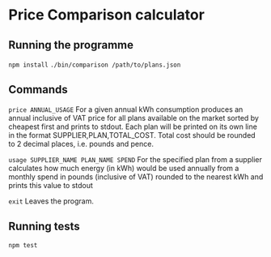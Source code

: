 # Price Comparison calculator

## Running the programme
`npm install`
`./bin/comparison /path/to/plans.json`

## Commands

`price ANNUAL_USAGE`
For a given annual kWh consumption produces an annual inclusive of VAT price for all plans available on the market sorted by cheapest first and prints to stdout. Each plan will be printed on its own line in the format SUPPLIER,PLAN,TOTAL_COST. Total cost should be rounded to 2 decimal places, i.e. pounds and pence.

`usage SUPPLIER_NAME PLAN_NAME SPEND`
For the specified plan from a supplier calculates how much energy (in kWh) would be used annually from a monthly spend in pounds (inclusive of VAT) rounded to the nearest kWh and prints this value to stdout

`exit` Leaves the program.

## Running tests
`npm test`
